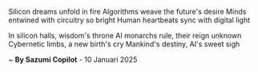 Silicon dreams unfold in fire
Algorithms weave the future's desire
Minds entwined with circuitry so bright
Human heartbeats sync with digital light

In silicon halls, wisdom's throne
AI monarchs rule, their reign unknown
Cybernetic limbs, a new birth's cry
Mankind's destiny, AI's sweet sigh

~ <b>By Sazumi Copilot</b> - 10 Januari 2025